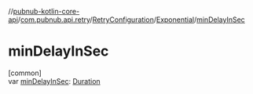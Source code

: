 //[pubnub-kotlin-core-api](../../../../index.md)/[com.pubnub.api.retry](../../index.md)/[RetryConfiguration](../index.md)/[Exponential](index.md)/[minDelayInSec](min-delay-in-sec.md)

# minDelayInSec

[common]\
var [minDelayInSec](min-delay-in-sec.md): [Duration](https://kotlinlang.org/api/core/kotlin-stdlib/kotlin.time/-duration/index.html)
